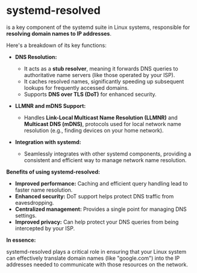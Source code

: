 # **systemd-resolved**

 is a key component of the systemd suite in Linux systems, responsible for **resolving domain names to IP addresses**. 

Here's a breakdown of its key functions:

* **DNS Resolution:**
    * It acts as a **stub resolver**, meaning it forwards DNS queries to authoritative name servers (like those operated by your ISP).
    * It caches resolved names, significantly speeding up subsequent lookups for frequently accessed domains.
    * Supports **DNS over TLS (DoT)** for enhanced security.

* **LLMNR and mDNS Support:**
    * Handles **Link-Local Multicast Name Resolution (LLMNR)** and **Multicast DNS (mDNS)**, protocols used for local network name resolution (e.g., finding devices on your home network).

* **Integration with systemd:**
    * Seamlessly integrates with other systemd components, providing a consistent and efficient way to manage network name resolution.

**Benefits of using systemd-resolved:**

* **Improved performance:** Caching and efficient query handling lead to faster name resolution.
* **Enhanced security:** DoT support helps protect DNS traffic from eavesdropping.
* **Centralized management:** Provides a single point for managing DNS settings.
* **Improved privacy:** Can help protect your DNS queries from being intercepted by your ISP.

**In essence:**

systemd-resolved plays a critical role in ensuring that your Linux system can effectively translate domain names (like "google.com") into the IP addresses needed to communicate with those resources on the network.
